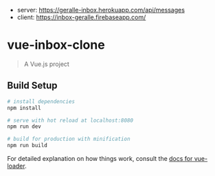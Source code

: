 * server: https://geralle-inbox.herokuapp.com/api/messages
* client: https://inbox-geralle.firebaseapp.com/

# vue-inbox-clone

> A Vue.js project

## Build Setup

``` bash
# install dependencies
npm install

# serve with hot reload at localhost:8080
npm run dev

# build for production with minification
npm run build
```

For detailed explanation on how things work, consult the [docs for vue-loader](http://vuejs.github.io/vue-loader).

